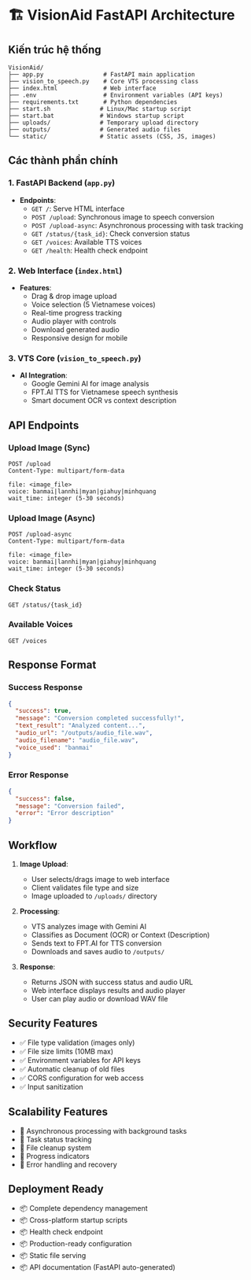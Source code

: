 # 🏗️ VisionAid FastAPI Architecture

## Kiến trúc hệ thống

```
VisionAid/
├── app.py                 # FastAPI main application
├── vision_to_speech.py    # Core VTS processing class
├── index.html             # Web interface
├── .env                   # Environment variables (API keys)
├── requirements.txt       # Python dependencies
├── start.sh              # Linux/Mac startup script
├── start.bat             # Windows startup script
├── uploads/              # Temporary upload directory
├── outputs/              # Generated audio files
└── static/               # Static assets (CSS, JS, images)
```

## Các thành phần chính

### 1. FastAPI Backend (`app.py`)
- **Endpoints**:
  - `GET /`: Serve HTML interface
  - `POST /upload`: Synchronous image to speech conversion
  - `POST /upload-async`: Asynchronous processing with task tracking
  - `GET /status/{task_id}`: Check conversion status
  - `GET /voices`: Available TTS voices
  - `GET /health`: Health check endpoint

### 2. Web Interface (`index.html`)
- **Features**:
  - Drag & drop image upload
  - Voice selection (5 Vietnamese voices)
  - Real-time progress tracking
  - Audio player with controls
  - Download generated audio
  - Responsive design for mobile

### 3. VTS Core (`vision_to_speech.py`)
- **AI Integration**:
  - Google Gemini AI for image analysis
  - FPT.AI TTS for Vietnamese speech synthesis
  - Smart document OCR vs context description

## API Endpoints

### Upload Image (Sync)
```http
POST /upload
Content-Type: multipart/form-data

file: <image_file>
voice: banmai|lannhi|myan|giahuy|minhquang
wait_time: integer (5-30 seconds)
```

### Upload Image (Async)
```http
POST /upload-async
Content-Type: multipart/form-data

file: <image_file>
voice: banmai|lannhi|myan|giahuy|minhquang
wait_time: integer (5-30 seconds)
```

### Check Status
```http
GET /status/{task_id}
```

### Available Voices
```http
GET /voices
```

## Response Format

### Success Response
```json
{
  "success": true,
  "message": "Conversion completed successfully!",
  "text_result": "Analyzed content...",
  "audio_url": "/outputs/audio_file.wav",
  "audio_filename": "audio_file.wav",
  "voice_used": "banmai"
}
```

### Error Response
```json
{
  "success": false,
  "message": "Conversion failed",
  "error": "Error description"
}
```

## Workflow

1. **Image Upload**:
   - User selects/drags image to web interface
   - Client validates file type and size
   - Image uploaded to `/uploads/` directory

2. **Processing**:
   - VTS analyzes image with Gemini AI
   - Classifies as Document (OCR) or Context (Description)
   - Sends text to FPT.AI for TTS conversion
   - Downloads and saves audio to `/outputs/`

3. **Response**:
   - Returns JSON with success status and audio URL
   - Web interface displays results and audio player
   - User can play audio or download WAV file

## Security Features

- ✅ File type validation (images only)
- ✅ File size limits (10MB max)
- ✅ Environment variables for API keys
- ✅ Automatic cleanup of old files
- ✅ CORS configuration for web access
- ✅ Input sanitization

## Scalability Features

- 🚀 Asynchronous processing with background tasks
- 🚀 Task status tracking
- 🚀 File cleanup system
- 🚀 Progress indicators
- 🚀 Error handling and recovery

## Deployment Ready

- 📦 Complete dependency management
- 📦 Cross-platform startup scripts
- 📦 Health check endpoint
- 📦 Production-ready configuration
- 📦 Static file serving
- 📦 API documentation (FastAPI auto-generated)